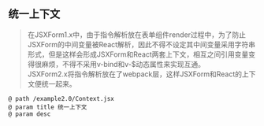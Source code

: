 ## 统一上下文

> 在JSXForm1.x中，由于指令解析放在表单组件render过程中，为了防止JSXForm的中间变量被React解析，因此不得不设定其中间变量采用字符串形式，但是这样会形成JSXForm和React两套上下文，相互之间引用变量变得很麻烦，不得不采用v-bind和v-$动态属性来实现互通。<br />
JSXForm2.x将指令解析放在了webpack层，这样JSXForm和React的上下文便统一起来。

~~~
@ path /example2.0/Context.jsx
@ param title 统一上下文
@ param desc 
~~~